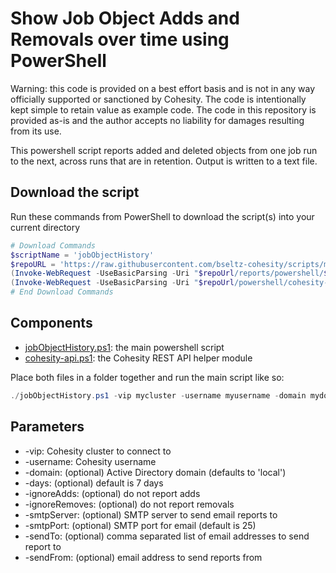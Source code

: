 # Show Job Object Adds and Removals over time using PowerShell

Warning: this code is provided on a best effort basis and is not in any way officially supported or sanctioned by Cohesity. The code is intentionally kept simple to retain value as example code. The code in this repository is provided as-is and the author accepts no liability for damages resulting from its use.

This powershell script reports added and deleted objects from one job run to the next, across runs that are in retention. Output is written to a text file.

## Download the script

Run these commands from PowerShell to download the script(s) into your current directory

```powershell
# Download Commands
$scriptName = 'jobObjectHistory'
$repoURL = 'https://raw.githubusercontent.com/bseltz-cohesity/scripts/master'
(Invoke-WebRequest -UseBasicParsing -Uri "$repoUrl/reports/powershell/$scriptName/$scriptName.ps1").content | Out-File "$scriptName.ps1"; (Get-Content "$scriptName.ps1") | Set-Content "$scriptName.ps1"
(Invoke-WebRequest -UseBasicParsing -Uri "$repoUrl/powershell/cohesity-api/cohesity-api.ps1").content | Out-File cohesity-api.ps1; (Get-Content cohesity-api.ps1) | Set-Content cohesity-api.ps1
# End Download Commands
```

## Components

* [jobObjectHistory.ps1](https://raw.githubusercontent.com/bseltz-cohesity/scripts/master/reports/powershell/jobObjectHistory/jobObjectHistory.ps1): the main powershell script
* [cohesity-api.ps1](https://raw.githubusercontent.com/bseltz-cohesity/scripts/master/powershell/cohesity-api/cohesity-api.ps1): the Cohesity REST API helper module

Place both files in a folder together and run the main script like so:

```powershell
./jobObjectHistory.ps1 -vip mycluster -username myusername -domain mydomain.net
```

## Parameters

* -vip: Cohesity cluster to connect to
* -username: Cohesity username
* -domain: (optional) Active Directory domain (defaults to 'local')
* -days: (optional) default is 7 days
* -ignoreAdds: (optional) do not report adds
* -ignoreRemoves: (optional) do not report removals
* -smtpServer: (optional) SMTP server to send email reports to
* -smtpPort: (optional) SMTP port for email (default is 25)
* -sendTo: (optional) comma separated list of email addresses to send report to
* -sendFrom: (optional) email address to send reports from
